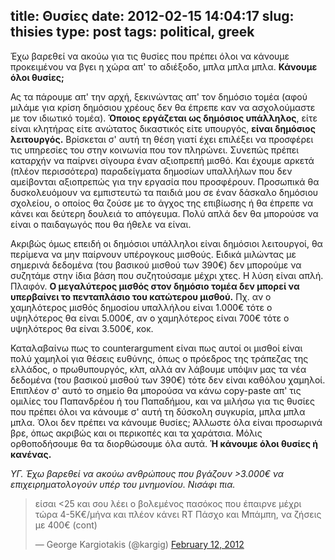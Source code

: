 title: Θυσίες
date: 2012-02-15 14:04:17
slug: thisies
type: post
tags: political, greek
---

Έχω βαρεθεί να ακούω για τις θυσίες που πρέπει όλοι να κάνουμε προκειμένου να βγει η χώρα απ' το αδιέξοδο, μπλα μπλα μπλα. **Κάνουμε όλοι θυσίες;**

Ας τα πάρουμε απ' την αρχή, ξεκινώντας απ' τον δημόσιο τομέα (αφού μιλάμε για κρίση δημόσιου χρέους δεν θα έπρεπε καν να ασχολούμαστε με τον ιδιωτικό τομέα). **Όποιος εργάζεται ως δημόσιος υπάλληλος**, είτε είναι κλητήρας είτε ανώτατος δικαστικός είτε υπουργός, **είναι δημόσιος λειτουργός.** Βρίσκεται σ' αυτή τη θέση γιατί έχει επιλέξει να προσφέρει τις υπηρεσίες του στην κοινωνία που τον πληρώνει. Συνεπώς πρέπει καταρχήν να παίρνει σίγουρα έναν αξιοπρεπή μισθό. Και έχουμε αρκετά (πλέον περισσότερα) παραδείγματα δημοσίων υπαλλήλων που δεν αμείβονται αξιοπρεπώς για την εργασία που προσφέρουν. Προσωπικά θα δυσκολευόμουν να εμπιστευτώ τα παιδιά μου σε έναν δάσκαλο δημόσιου σχολείου, ο οποίος θα ζούσε με το άγχος της επιβίωσης ή θα έπρεπε να κάνει και δεύτερη δουλειά το απόγευμα. Πολύ απλά δεν θα μπορούσε να είναι ο παιδαγωγός που θα ήθελε να είναι. 

Ακριβώς όμως επειδή οι δημόσιοι υπάλληλοι είναι δημόσιοι λειτουργοί, θα περίμενα να μην παίρνουν υπέρογκους μισθούς. Ειδικά μιλώντας με σημερινά δεδομένα (του βασικού μισθού των 390€) δεν μπορούμε να συζητάμε στην ίδια βάση που συζητούσαμε μέχρι χτες. Η λύση είναι απλή. Πλαφόν. **Ο μεγαλύτερος μισθός στον δημόσιο τομέα δεν μπορεί να υπερβαίνει το πενταπλάσιο του κατώτερου μισθού.** Πχ. αν ο χαμηλότερος μισθός δημοσίου υπαλλήλου είναι 1.000€ τότε ο υψηλότερος θα είναι 5.000€, αν ο χαμηλότερος είναι 700€ τότε ο υψηλότερος θα είναι 3.500€, κοκ.

Καταλαβαίνω πως το counterargument είναι πως αυτοί οι μισθοί είναι πολύ χαμηλοί για θέσεις ευθύνης, όπως ο πρόεδρος της τράπεζας της ελλάδος, ο πρωθυπουργός, κλπ, αλλά αν λάβουμε υπόψιν μας τα νέα δεδομένα (του βασικού μισθού των 390€) τότε δεν είναι καθόλου χαμηλοί. Επιπλέον σ' αυτό το σημείο θα μπορούσα να κάνω copy-paste απ' τις ομιλίες του Παπανδρέου ή του Παπαδήμου, και να μιλήσω για τις θυσίες που πρέπει όλοι να κάνουμε σ' αυτή τη δύσκολη συγκυρία, μπλα μπλα μπλα. Όλοι δεν πρέπει να κάνουμε θυσίες; Άλλωστε όλα είναι προσωρινά βρε, όπως ακριβώς και οι περικοπές και τα χαράτσια. Μόλις ορθοποδήσουμε θα τα διορθώσουμε όλα αυτά. **Ή κάνουμε όλοι θυσίες ή κανένας.**

_ΥΓ. Έχω βαρεθεί να ακούω ανθρώπους που βγάζουν >3.000€ να επιχειρηματολογούν υπέρ του μνημονίου. Νισάφι πια._ 

<blockquote class="twitter-tweet"><p>είσαι &lt;25 και σου λέει ο βολεμένος πασόκος που έπαιρνε μέχρι τώρα 4-5Κ€/μήνα και πλέον κάνει RT Πάσχο και Μπάμπη, να ζήσεις με 400€ (cont)</p>&mdash; George Kargiotakis (@kargig) <a href="https://twitter.com/kargig/statuses/168673487135838208">February 12, 2012</a></blockquote>
<script async src="//platform.twitter.com/widgets.js" charset="utf-8"></script>
